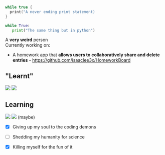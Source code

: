   ```swift
  while true {
    print("A never ending print statement)
 }
  ``` 
  
 ```python
 while True:
    print("The same thing but in python")
```
  
  A **very weird** person <br> 
  Currently working on:
-   A homework app that **allows users to collaboratively share and delete entries** - <a href = ""> https://github.com/isaaclee3x/HomeworkBoard </a>
  
  ## "Learnt"
  
<img src = "https://img.shields.io/badge/-SWIFT-orange?style=for-the-badge&logo=swift">  
<img src = "https://img.shields.io/badge/-PYTHON-brightGreen?style=for-the-badge&logo=python">

 ## Learning
 
<img src = "https://img.shields.io/badge/-JAVASCRIPT-yellow?style=for-the-badge&logo=javascript">
<img src = "https://img.shields.io/badge/-C%20SHARP-blueviolet?style=for-the-badge&logo=C-Sharp"> (maybe) 
  
  - [x] Giving up my soul to the coding demons
  - [ ] Shedding my humanity for science
  - [x] Killing myself for the fun of it


  
